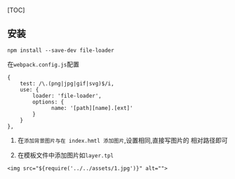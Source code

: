 [TOC]

## 安装
`npm install --save-dev file-loader`

在`webpack.config.js`配置
```
{
    test: /\.(png|jpg|gif|svg)$/i,
    use: {
        loader: 'file-loader',
        options: {
              name: '[path][name].[ext]'
        }
    }
},
```
1. 在`添加背景图片与在 index.hmtl 添加图片`,设置相同,直接写图片的 相对路径即可

2. 在模板文件中添加图片如`layer.tpl`
```
<img src="${require('../../assets/1.jpg')}" alt="">
```